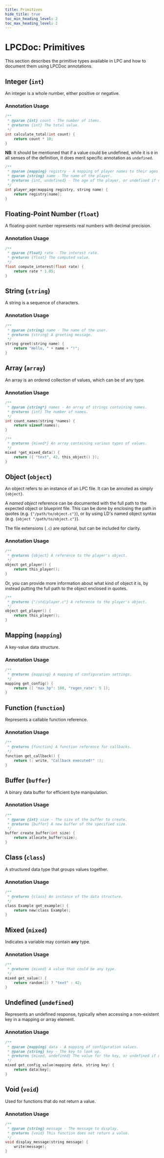 ```yaml
---
title: Primitives
hide_title: true
toc_min_heading_level: 2
toc_max_heading_level: 2
---
```


# LPCDoc: Primitives

This section describes the primitive types available in LPC and how to document them using LPCDoc annotations.

## Integer (`int`)

An integer is a whole number, either positive or negative.

### Annotation Usage

```c
/**
 * @param {int} count - The number of items.
 * @returns {int} The total value.
 */
int calculate_total(int count) {
    return count * 10;
}
```

**NB**: It should be mentioned that if a value could be undefined, while it is `0` in all senses of the definition, it does merit specific annotation as `undefined`.

```c
/**
 * @param {mapping} registry - A mapping of player names to their ages.
 * @param {string} name - The name of the player.
 * @returns {int, undefined} - The age of the player, or undefined if not found.
 */
int player_age(mapping registry, string name) {
    return registry[name];
}
```

## Floating-Point Number (`float`)

A floating-point number represents real numbers with decimal precision.

### Annotation Usage

```c
/**
 * @param {float} rate - The interest rate.
 * @returns {float} The computed value.
 */
float compute_interest(float rate) {
    return rate * 1.05;
}
```

## String (`string`)

A string is a sequence of characters.

### Annotation Usage

```c
/**
 * @param {string} name - The name of the user.
 * @returns {string} A greeting message.
 */
string greet(string name) {
    return "Hello, " + name + "!";
}
```

## Array (`array`)

An array is an ordered collection of values, which can be of any type.

### Annotation Usage

```c
/**
 * @param {string*} names - An array of strings containing names.
 * @returns {int} The number of names.
 */
int count_names(string *names) {
    return sizeof(names);
}

/**
 * @returns {mixed*} An array containing various types of values.
 */
mixed *get_mixed_data() {
    return ({ "text", 42, this_object() });
}
```

## Object (`object`)

An object refers to an instance of an LPC file. It can be annoted as simply `{object}`.

A _named object_ reference can be documented with the full path to the expected object or blueprint file. 
This can be done by enclosing the path in quotes (e.g. `{"/path/to/object.c"}`), 
or by using LD's named object syntax (e.g. `{object "/path/to/object.c"}`).

The file extensions (`.c`) are optional, but can be included for clarity.

### Annotation Usage

```c
/**
 * @returns {object} A reference to the player's object.
 */
object get_player() {
    return this_player();
}
```

Or, you can provide more information about what kind of object it is, by instead putting the full path to the object enclosed in quotes.

```c
/**
 * @returns {"/std/player.c"} A reference to the player's object.
 */
object get_player() {
    return this_player();
}
```

## Mapping (`mapping`)

A key-value data structure.

### Annotation Usage

```c
/**
 * @returns {mapping} A mapping of configuration settings.
 */
mapping get_config() {
    return ([ "max_hp": 100, "regen_rate": 5 ]);
}
```

## Function (`function`)

Represents a callable function reference.

### Annotation Usage

```c
/**
 * @returns {function} A function reference for callbacks.
 */
function get_callback() {
    return (: write, "Callback executed!" :);
}
```

## Buffer (`buffer`)

A binary data buffer for efficient byte manipulation.

### Annotation Usage

```c
/**
 * @param {int} size - The size of the buffer to create.
 * @returns {buffer} A new buffer of the specified size.
 */
buffer create_buffer(int size) {
    return allocate_buffer(size);
}
```

## Class (`class`)

A structured data type that groups values together.

### Annotation Usage

```c
/**
 * @returns {class} An instance of the data structure.
 */
class Example get_example() {
    return new(class Example);
}
```

## Mixed (`mixed`)

Indicates a variable may contain **any** type.

### Annotation Usage

```c
/**
 * @returns {mixed} A value that could be any type.
 */
mixed get_value() {
    return random(2) ? "text" : 42;
}
```

## Undefined (`undefined`)

Represents an undefined response, typically when accessing a non-existent key in a mapping or array element.

### Annotation Usage

```c
/**
 * @param {mapping} data - A mapping of configuration values.
 * @param {string} key - The key to look up.
 * @returns {mixed, undefined} The value for the key, or undefined if not found.
 */
mixed get_config_value(mapping data, string key) {
    return data[key];
}
```

## Void (`void`)

Used for functions that do not return a value.

### Annotation Usage

```c
/**
 * @param {string} message - The message to display.
 * @returns {void} This function does not return a value.
 */
void display_message(string message) {
    write(message);
}
```
